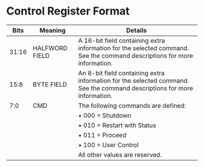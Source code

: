 # Control Register Format

| Bits | Meaning | Details |
| ---- | ---- | ---- |
| 31:16 | HALFWORD FIELD | A 16-bit field containing extra information for the selected command. See the command descriptions for more information. |
| 15:8 | BYTE FIELD | An 8-bit field containing extra information for the selected command. See the command descriptions for more information. |
| 7:0 | CMD | The following commands are defined: |
|     |      |• 000 = Shutdown
|     |      |• 010 = Restart with Status
|     |      |• 011 = Proceed
|     |      |• 100 = User Control
|     |      |All other values are reserved.
